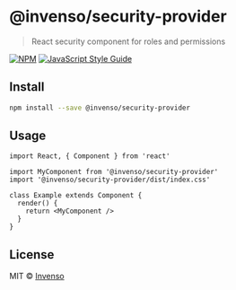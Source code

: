 # @invenso/security-provider

> React security component for roles and permissions

[![NPM](https://img.shields.io/npm/v/@invenso/security-provider.svg)](https://www.npmjs.com/package/@invenso/security-provider) [![JavaScript Style Guide](https://img.shields.io/badge/code_style-standard-brightgreen.svg)](https://standardjs.com)

## Install

```bash
npm install --save @invenso/security-provider
```

## Usage

```tsx
import React, { Component } from 'react'

import MyComponent from '@invenso/security-provider'
import '@invenso/security-provider/dist/index.css'

class Example extends Component {
  render() {
    return <MyComponent />
  }
}
```

## License

MIT © [Invenso](https://github.com/Invenso)
